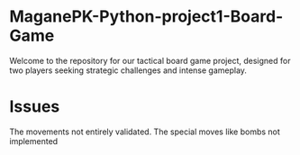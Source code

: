# MaganePK-Python-project1-Board-Game
Welcome to the repository for our tactical board game project, designed for two players seeking strategic challenges and intense gameplay.

# Issues
The movements not entirely validated.
The special moves like bombs not implemented
